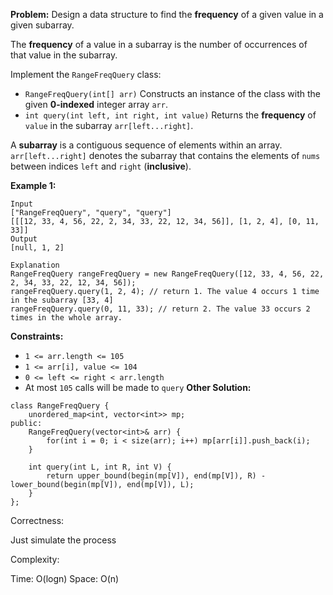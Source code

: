 **Problem:**
Design a data structure to find the **frequency** of a given value in a given subarray.

The **frequency** of a value in a subarray is the number of occurrences of that value in the subarray.

Implement the `RangeFreqQuery` class:

- `RangeFreqQuery(int[] arr)` Constructs an instance of the class with the given **0-indexed** integer array `arr`.
- `int query(int left, int right, int value)` Returns the **frequency** of `value` in the subarray `arr[left...right]`.

A **subarray** is a contiguous sequence of elements within an array. `arr[left...right]` denotes the subarray that contains the elements of `nums` between indices `left` and `right` (**inclusive**).

 

**Example 1:**

```
Input
["RangeFreqQuery", "query", "query"]
[[[12, 33, 4, 56, 22, 2, 34, 33, 22, 12, 34, 56]], [1, 2, 4], [0, 11, 33]]
Output
[null, 1, 2]

Explanation
RangeFreqQuery rangeFreqQuery = new RangeFreqQuery([12, 33, 4, 56, 22, 2, 34, 33, 22, 12, 34, 56]);
rangeFreqQuery.query(1, 2, 4); // return 1. The value 4 occurs 1 time in the subarray [33, 4]
rangeFreqQuery.query(0, 11, 33); // return 2. The value 33 occurs 2 times in the whole array.
```

 

**Constraints:**

- `1 <= arr.length <= 105`
- `1 <= arr[i], value <= 104`
- `0 <= left <= right < arr.length`
- At most `105` calls will be made to `query`
**Other Solution:**
```
class RangeFreqQuery {
    unordered_map<int, vector<int>> mp;
public:
    RangeFreqQuery(vector<int>& arr) {
        for(int i = 0; i < size(arr); i++) mp[arr[i]].push_back(i);
    }
    
    int query(int L, int R, int V) {
        return upper_bound(begin(mp[V]), end(mp[V]), R) - lower_bound(begin(mp[V]), end(mp[V]), L); 
    }
};
```
Correctness:

Just simulate the process

Complexity:

Time: O(logn)
Space: O(n)